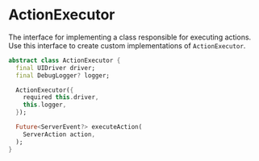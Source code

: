 # ActionExecutor

The interface for implementing a class responsible for executing actions. Use this interface to create custom implementations of `ActionExecutor`.

```dart
abstract class ActionExecutor {
  final UIDriver driver;
  final DebugLogger? logger;

  ActionExecutor({
    required this.driver,
    this.logger,
  });

  Future<ServerEvent?> executeAction(
    ServerAction action,
  );
}
```
